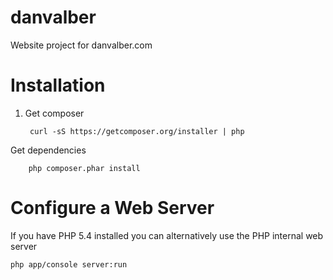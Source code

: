 danvalber
=========

Website project for danvalber.com

Installation
============

1. Get composer

        curl -sS https://getcomposer.org/installer | php

Get dependencies

        php composer.phar install

Configure a Web Server
======================

If you have PHP 5.4 installed you can alternatively use the PHP internal
web server

    php app/console server:run

